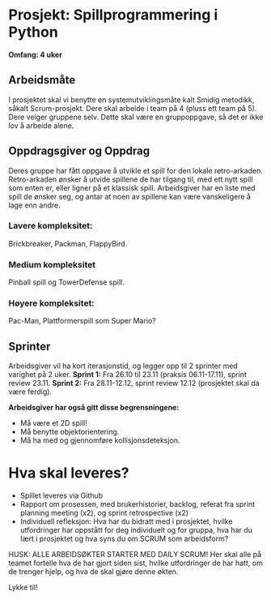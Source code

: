 # Prosjekt: Spillprogrammering i Python
**Omfang: 4 uker**

## Arbeidsmåte
I prosjektet skal vi benytte en systemutviklingsmåte kalt Smidig metodikk, såkalt Scrum-prosjekt. Dere skal arbeide i team på 4 (pluss ett team på 5). Dere velger gruppene selv. Dette skal være en gruppoppgave, så det er ikke lov å arbeide alene.

## Oppdragsgiver og Oppdrag
Deres gruppe har fått oppgave å utvikle et spill for den lokale retro-arkaden. Retro-arkaden ønsker å utvide spillene de har tilgang til, med ett nytt spill som enten er, eller ligner på et klassisk spill. Arbeidsgiver har en liste med spill de ønsker seg, og antar at noen av spillene kan være vanskeligere å lage enn andre.

### Lavere kompleksitet:
Brickbreaker, Packman, FlappyBird.
### Medium kompleksitet
Pinball spill og TowerDefense spill.
### Høyere kompleksitet:
Pac-Man, Plattformerspill som Super Mario?

## Sprinter
Arbeidsgiver vil ha kort iterasjonstid, og legger opp til 2 sprinter med varighet på 2 uker.
**Sprint 1:** Fra 26.10 til 23.11 (praksis 06.11-17.11), sprint review 23.11.
**Sprint 2:** Fra 28.11-12.12, sprint review 12.12 (prosjektet skal da være ferdig).

**Arbeidsgiver har også gitt disse begrensningene:**
- Må være et 2D spill!
- Må benytte objektorientering.
- Må ha med og gjennomføre kollisjonsdeteksjon.

# Hva skal leveres?
- Spillet leveres via Github
- Rapport om prosessen, med brukerhistorier, backlog, referat fra sprint planning meeting (x2), og sprint retrospective (x2)
- Individuell refleksjon: Hva har du bidratt med i prosjektet, hvilke utfordringer har oppstått for deg individuelt og for gruppa, hva har du lært i prosjektet og hva syns du om SCRUM som arbeidsform?

HUSK: ALLE ARBEIDSØKTER STARTER MED DAILY SCRUM! Her skal alle på teamet fortelle hva de har gjort siden sist, hvilke utfordringer de har hatt, om de trenger hjelp, og hva de skal gjøre denne økten.

Lykke til!
